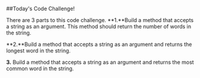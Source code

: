 ##Today's Code Challenge!

There are 3 parts to this code challenge. 
**1.**Build a method that accepts a string as an argument. This method should return the number of words in the string.

**2.**Build a method that accepts a string as an argument and returns the longest word in the string.

**3.** Build a method that accepts a string as an argument and returns the most common word in the string.
